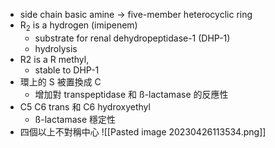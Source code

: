- side chain basic amine $\rightarrow$ five-member heterocyclic ring
- R<sub>2</sub> is a hydrogen (imipenem)
	- substrate for renal dehydropeptidase-1 (DHP-1)
	- hydrolysis
- R2 is a R methyl, 
	- stable to DHP-1
- 環上的 S 被置換成 C 
	- 增加對 transpeptidase 和 ß-lactamase 的反應性
- C5 C6 trans 和 C6 hydroxyethyl
	- ß-lactamase 穩定性
- 四個以上不對稱中心
![[Pasted image 20230426113534.png]]